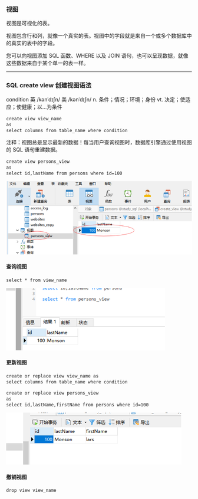 ### 视图

视图是可视化的表。

视图包含行和列，就像一个真实的表。视图中的字段就是来自一个或多个数据库中的真实的表中的字段。

您可以向视图添加 SQL 函数、WHERE 以及 JOIN 语句，也可以呈现数据，就像这些数据来自于某个单一的表一样。

---
### SQL create view 创建视图语法

condition 英 /kənˈdɪʃn/  美 /kənˈdɪʃn/ n. 条件；情况；环境；身份 vt. 决定；使适应；使健康；以…为条件

```MySql
create view view_name 
as
select columns from table_name where condition
```
注释：视图总是显示最新的数据！每当用户查询视图时，数据库引擎通过使用视图的 SQL 语句重建数据。

```MySql
create view persons_view 
as
select id,lastName from persons where id=100
```
<img src='./img/create_view.png' />

#### 查询视图
```MySql
select * from view_name
```
<img src='./img/create_view_select.png' />

#### 更新视图
```MySql
create or replace view view_name as
select columns from table_name where condition
```

```MySql
create or replace view persons_view 
as
select id,lastName,firstName from persons where id=100
```
<img src='./img/create_view_replace.png' />

#### 撤销视图
```MySql
drop view view_name
```